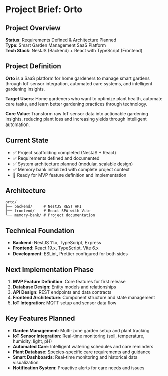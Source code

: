 # Project Brief: Orto

## Project Overview
**Status**: Requirements Defined & Architecture Planned  
**Type**: Smart Garden Management SaaS Platform  
**Tech Stack**: NestJS (Backend) + React with TypeScript (Frontend)

## Project Definition
**Orto** is a SaaS platform for home gardeners to manage smart gardens through IoT sensor integration, automated care systems, and intelligent gardening insights.

**Target Users**: Home gardeners who want to optimize plant health, automate care tasks, and learn better gardening practices through technology.

**Core Value**: Transform raw IoT sensor data into actionable gardening insights, reducing plant loss and increasing yields through intelligent automation.

## Current State
- ✅ Project scaffolding completed (NestJS + React)
- ✅ Requirements defined and documented
- ✅ System architecture planned (modular, scalable design)
- ✅ Memory bank initialized with complete project context
- 🔄 Ready for MVP feature definition and implementation

## Architecture
```
orto/
├── backend/     # NestJS REST API
├── frontend/    # React SPA with Vite
└── memory-bank/ # Project documentation
```

## Technical Foundation
- **Backend**: NestJS 11.x, TypeScript, Express
- **Frontend**: React 19.x, TypeScript, Vite 6.x
- **Development**: ESLint, Prettier configured for both sides

## Next Implementation Phase
1. **MVP Feature Definition**: Core features for first release
2. **Database Design**: Entity models and relationships
3. **API Design**: REST endpoints and data contracts
4. **Frontend Architecture**: Component structure and state management
5. **IoT Integration**: MQTT setup and sensor data flow

## Key Features Planned
- **Garden Management**: Multi-zone garden setup and plant tracking
- **IoT Sensor Integration**: Real-time monitoring (soil, temperature, humidity, light, pH)
- **Automated Care**: Intelligent watering schedules and care reminders
- **Plant Database**: Species-specific care requirements and guidance
- **Smart Dashboards**: Real-time monitoring and historical data visualization
- **Notification System**: Proactive alerts for care needs and issues
